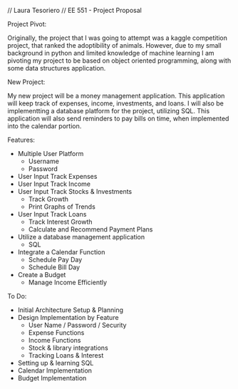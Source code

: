 // Laura Tesoriero // EE 551 - Project Proposal

Project Pivot:

Originally, the project that I was going to attempt was a kaggle competition project, that ranked the adoptibility of animals. However, due 
to my small background in python and limited knowledge of machine learning I am pivoting my project to be based on object oriented 
programming, along with some data structures application. 

New Project:

My new project will be a money management application. This application will keep track of expenses, income, investments, and loans. I will 
also be implementting a database platform for the project, utilizing SQL. This application will also send reminders to pay bills on time, 
when implemented into the calendar portion. 

Features:
- Multiple User Platform
  - Username
  - Password
- User Input Track Expenses
- User Input Track Income
- User Input Track Stocks & Investments
  - Track Growth
  - Print Graphs of Trends
- User Input Track Loans 
  - Track Interest Growth
  - Calculate and Recommend Payment Plans
- Utilize a database management application 
  - SQL
- Integrate a Calendar Function
  - Schedule Pay Day
  - Schedule Bill Day
- Create a Budget
  - Manage Income Efficiently 

To Do:
- Initial Architecture Setup & Planning
- Design Implementation by Feature
  - User Name / Password / Security
  - Expense Functions
  - Income Functions
  - Stock & library integrations
  - Tracking Loans & Interest
- Setting up & learning SQL
- Calendar Implementation
- Budget Implementation

